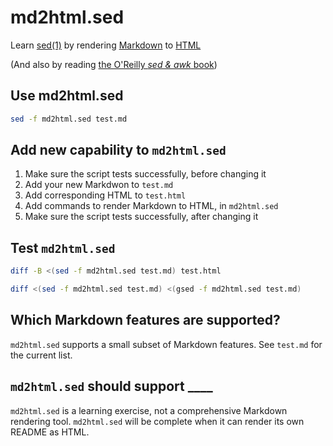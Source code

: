 # md2html.sed
Learn [sed(1)](https://en.wikipedia.org/wiki/Sed) by rendering [Markdown](https://en.wikipedia.org/wiki/Markdown) to [HTML](https://en.wikipedia.org/wiki/HTML)

(And also by reading [the O'Reilly _sed & awk_ book](https://www.oreilly.com/library/view/sed-awk/1565922255/))

## Use md2html.sed
```bash
sed -f md2html.sed test.md
```

## Add new capability to `md2html.sed`
1. Make sure the script tests successfully, before changing it
1. Add your new Markdwon to `test.md`
1. Add corresponding HTML to `test.html`
1. Add commands to render Markdown to HTML, in `md2html.sed`
1. Make sure the script tests successfully, after changing it

## Test `md2html.sed`
```bash
diff -B <(sed -f md2html.sed test.md) test.html
```

```bash
diff <(sed -f md2html.sed test.md) <(gsed -f md2html.sed test.md)
```

## Which Markdown features are supported?
`md2html.sed` supports a small subset of Markdown features. See
`test.md` for the current list.

## `md2html.sed` should support ____
`md2html.sed` is a learning exercise, not a comprehensive Markdown rendering tool. `md2html.sed` will be complete when it can render its own README as HTML.
